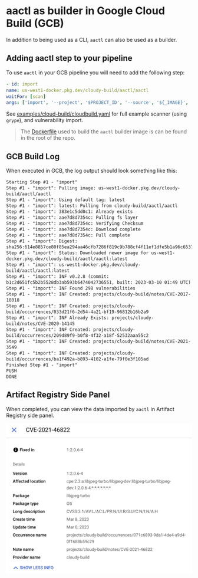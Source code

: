 # aactl as builder in Google Cloud Build (GCB)

In addition to being used as a CLI, `aactl` can also be used as a builder.

## Adding aactl step to your pipeline

To use `aactl` in your GCB pipeline you will need to add the following step: 

```yaml
- id: import
name: us-west1-docker.pkg.dev/cloudy-build/aactl/aactl
waitFor: [scan]
args: ['import', '--project', '$PROJECT_ID', '--source', '${_IMAGE}', '--file', 'report.json', '--format', 'grype']
```

See [examples/cloud-build/cloudbuild.yaml](./cloudbuild.yaml) for full example scanner (using `grype`), and vulnerability import.

> The [Dockerfile](../../Dockerfile) used to build the `aactl` builder image is can be found in the root of the repo.

## GCB Build Log

When executed in GCB, the log output should look something like this: 

```shell
Starting Step #1 - "import"
Step #1 - "import": Pulling image: us-west1-docker.pkg.dev/cloudy-build/aactl/aactl
Step #1 - "import": Using default tag: latest
Step #1 - "import": latest: Pulling from cloudy-build/aactl/aactl
Step #1 - "import": 383e1c5dd0c1: Already exists
Step #1 - "import": aae7d8d7354c: Pulling fs layer
Step #1 - "import": aae7d8d7354c: Verifying Checksum
Step #1 - "import": aae7d8d7354c: Download complete
Step #1 - "import": aae7d8d7354c: Pull complete
Step #1 - "import": Digest: sha256:614e8857ce80f85ea294aa46cfb7286f819c9b788cf4f11ef1dfe5b1a96c6537
Step #1 - "import": Status: Downloaded newer image for us-west1-docker.pkg.dev/cloudy-build/aactl/aactl:latest
Step #1 - "import": us-west1-docker.pkg.dev/cloudy-build/aactl/aactl:latest
Step #1 - "import": INF v0.2.8 (commit: b1c2d651fc5b2b5528db3ab593b6474042736551, built: 2023-03-10 01:49 UTC)
Step #1 - "import": INF Found 298 vulnerabilities
Step #1 - "import": INF Created: projects/cloudy-build/notes/CVE-2017-18018
Step #1 - "import": INF Created: projects/cloudy-build/occurrences/033d21f6-2d54-4a21-bf19-96812b16b2a9
Step #1 - "import": INF Already Exists: projects/cloudy-build/notes/CVE-2020-14145
Step #1 - "import": INF Created: projects/cloudy-build/occurrences/209d89f9-b0f8-4f32-a18f-52532aaa55c2
Step #1 - "import": INF Created: projects/cloudy-build/notes/CVE-2021-3549
Step #1 - "import": INF Created: projects/cloudy-build/occurrences/ba1f492a-b893-4102-a1fe-79f0e3f105ad
Finished Step #1 - "import"
PUSH
DONE
```

## Artifact Registry Side Panel

When completed, you can view the data imported by `aactl` in Artifact Registry side panel. 

![](./side-panel.png)
